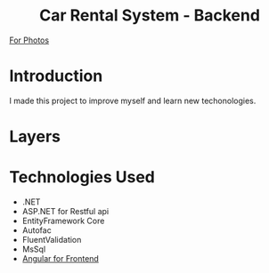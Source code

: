 <h1 align="center">Car Rental System - Backend</h1> 

[For Photos](https://www.linkedin.com/posts/ferit-berkay-kabil-610413203_kodalamaio-dan-engin-demirogun-yapt%C4%B1g%C4%B1-activity-6790741754132914177-Q84X)

# Introduction

I made this project to improve myself and learn new techonologies.

# Layers


# Technologies Used

* .NET
* ASP.NET for Restful api
* EntityFramework Core
* Autofac
* FluentValidation
* MsSql
* [Angular for Frontend](https://github.com//car-rental-ng)
</div>
